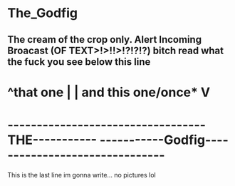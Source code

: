 # The_Godfig
 The cream of the crop only.
Alert Incoming Broacast (OF TEXT>!>!!>!?!?!?)
bitch
read what the fuck you see below this line
-------------------------------------------------
^that one          |
                   |
and this one/once* V
================================================
----------------------------------THE-----------
-----------Godfig-------------------------------
================================================
This is the last line im gonna write... no pictures lol
